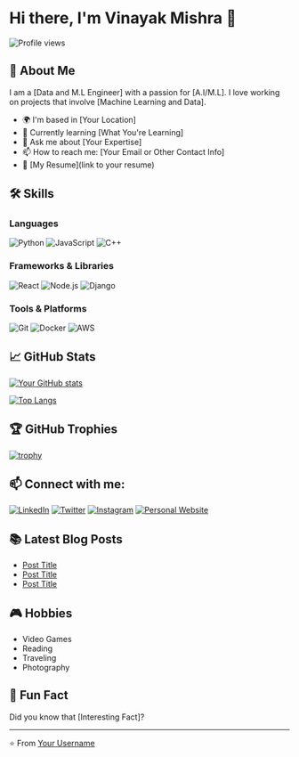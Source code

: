 # Hi there, I'm Vinayak Mishra 👋

![Profile views](https://komarev.com/ghpvc/?username=yourusername&color=blue)

## 🚀 About Me
I am a [Data and M.L Engineer] with a passion for [A.I/M.L]. I love working on projects that involve [Machine Learning and Data].

- 🌍 I'm based in [Your Location]
- 🧠 Currently learning [What You're Learning]
- 💬 Ask me about [Your Expertise]
- 📫 How to reach me: [Your Email or Other Contact Info]
- 📝 [My Resume](link to your resume)

## 🛠️ Skills

### Languages
![Python](https://img.shields.io/badge/-Python-333333?style=flat&logo=python)
![JavaScript](https://img.shields.io/badge/-JavaScript-333333?style=flat&logo=javascript)
![C++](https://img.shields.io/badge/-C++-333333?style=flat&logo=cplusplus)

### Frameworks & Libraries
![React](https://img.shields.io/badge/-React-333333?style=flat&logo=react)
![Node.js](https://img.shields.io/badge/-Node.js-333333?style=flat&logo=nodedotjs)
![Django](https://img.shields.io/badge/-Django-333333?style=flat&logo=django)

### Tools & Platforms
![Git](https://img.shields.io/badge/-Git-333333?style=flat&logo=git)
![Docker](https://img.shields.io/badge/-Docker-333333?style=flat&logo=docker)
![AWS](https://img.shields.io/badge/-AWS-333333?style=flat&logo=amazonaws)

## 📈 GitHub Stats
[![Your GitHub stats](https://github-readme-stats.vercel.app/api?username=yourusername&show_icons=true&theme=radical)](https://github.com/yourusername)

[![Top Langs](https://github-readme-stats.vercel.app/api/top-langs/?username=yourusername&layout=compact&theme=radical)](https://github.com/yourusername)

## 🏆 GitHub Trophies
[![trophy](https://github-profile-trophy.vercel.app/?username=yourusername&theme=onedark)](https://github.com/yourusername)

## 📫 Connect with me:
[![LinkedIn](https://img.shields.io/badge/-LinkedIn-0077B5?style=flat&logo=linkedin)](https://www.linkedin.com/in/yourprofile/)
[![Twitter](https://img.shields.io/badge/-Twitter-1DA1F2?style=flat&logo=twitter&logoColor=white)](https://twitter.com/yourprofile)
[![Instagram](https://img.shields.io/badge/-Instagram-E4405F?style=flat&logo=instagram&logoColor=white)](https://www.instagram.com/yourprofile/)
[![Personal Website](https://img.shields.io/badge/-Personal%20Website-000000?style=flat&logo=aboutdotme&logoColor=white)](https://yourwebsite.com/)

## 📚 Latest Blog Posts
<!-- BLOG-POST-LIST:START -->
- [Post Title](link)
- [Post Title](link)
- [Post Title](link)
<!-- BLOG-POST-LIST:END -->

## 🎮 Hobbies
- Video Games
- Reading
- Traveling
- Photography

## 🤖 Fun Fact
Did you know that [Interesting Fact]?

---

⭐️ From [Your Username](https://github.com/yourusername)
